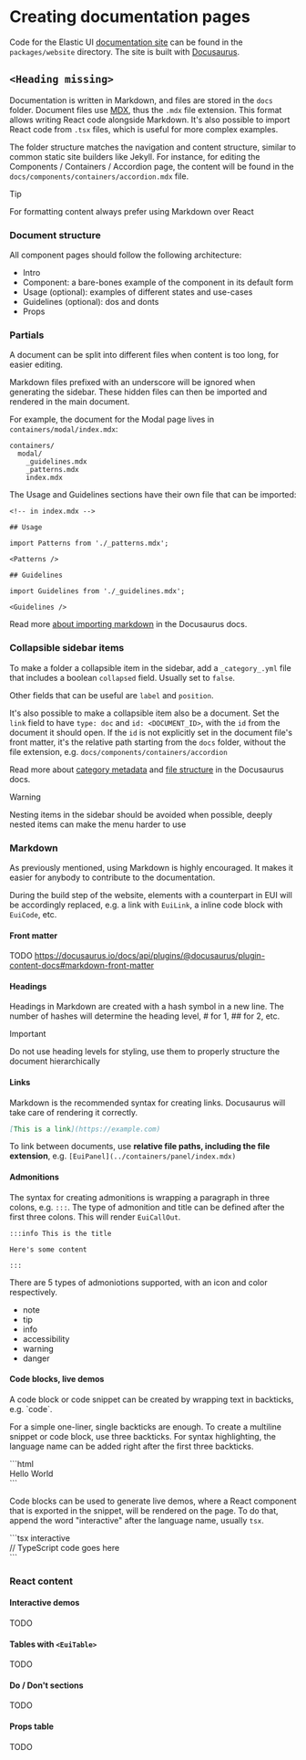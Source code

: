 # Creating documentation pages

Code for the Elastic UI [documentation site](https://elastic.github.io/eui/#/) can be found in the `packages/website` directory. The site is built with [Docusaurus](https://docusaurus.io/).

## `<Heading missing>`

Documentation is written in Markdown, and files are stored in the `docs` folder. Document files use [MDX](https://mdxjs.com/docs/what-is-mdx/), thus the `.mdx` file extension. This format allows writing React code alongside Markdown. It's also possible to import React code from `.tsx` files, which is useful for more complex examples.

The folder structure matches the navigation and content structure, similar to common static site builders like Jekyll. For instance, for editing the Components / Containers / Accordion page, the content will be found in the `docs/components/containers/accordion.mdx` file.

> [!TIP]
> For formatting content always prefer using Markdown over React

### Document structure

All component pages should follow the following architecture:

- Intro
- Component: a bare-bones example of the component in its default form
- Usage (optional): examples of different states and use-cases
- Guidelines (optional): dos and donts
- Props

### Partials

A document can be split into different files when content is too long, for easier editing.

Markdown files prefixed with an underscore will be ignored when generating the sidebar. These hidden files can then be imported and rendered in the main document.

For example, the document for the Modal page lives in `containers/modal/index.mdx`:

```
containers/
  modal/
    _guidelines.mdx
    _patterns.mdx
    index.mdx
```

The Usage and Guidelines sections have their own file that can be imported:

```mdx
<!-- in index.mdx -->

## Usage

import Patterns from './_patterns.mdx';

<Patterns />

## Guidelines

import Guidelines from './_guidelines.mdx';

<Guidelines />
```

Read more [about importing markdown](https://docusaurus.io/docs/markdown-features/react#importing-markdown) in the Docusaurus docs.

### Collapsible sidebar items

To make a folder a collapsible item in the sidebar, add a `_category_.yml` file that includes a boolean `collapsed` field. Usually set to `false`.

Other fields that can be useful are `label` and `position`.

It's also possible to make a collapsible item also be a document. Set the `link` field to have `type: doc` and `id: <DOCUMENT_ID>`, with the `id` from the document it should open. If the `id` is not explicitly set in the document file's front matter, it's the relative path starting from the `docs` folder, without the file extension, e.g. `docs/components/containers/accordion`

Read more about [category metadata](https://docusaurus.io/docs/sidebar/autogenerated#category-item-metadata) and [file structure](https://docusaurus.io/docs/create-doc#organizing-folder-structure) in the Docusaurus docs.

> [!WARNING]
> Nesting items in the sidebar should be avoided when possible, deeply nested items can make the menu harder to use

### Markdown

As previously mentioned, using Markdown is highly encouraged. It makes it easier for anybody to contribute to the documentation.

During the build step of the website, elements with a counterpart in EUI will be accordingly replaced, e.g. a link with `EuiLink`, a inline code block with `EuiCode`, etc.

#### Front matter
TODO
https://docusaurus.io/docs/api/plugins/@docusaurus/plugin-content-docs#markdown-front-matter

#### Headings

Headings in Markdown are created with a hash symbol in a new line. The number of hashes will determine the heading level, # for 1, ## for 2, etc.

> [!IMPORTANT]
> Do not use heading levels for styling, use them to properly structure the document hierarchically

#### Links

Markdown is the recommended syntax for creating links. Docusaurus will take care of rendering it correctly.

```md
[This is a link](https://example.com)
```

To link between documents, use **relative file paths, including the file extension**, e.g. `[EuiPanel](../containers/panel/index.mdx)`

#### Admonitions

The syntax for creating admonitions is wrapping a paragraph in three colons, e.g. `:::`. The type of admonition and title can be defined after the first three colons. This will render `EuiCallOut`.

```mdx
:::info This is the title

Here's some content

:::
```

There are 5 types of admoniotions supported, with an icon and color respectively.

- note
- tip
- info
- accessibility
- warning
- danger

#### Code blocks, live demos

A code block or code snippet can be created by wrapping text in backticks, e.g. \`code\`.

For a simple one-liner, single backticks are enough. To create a multiline snippet or code block, use three backticks. For syntax highlighting, the language name can be added right after the first three backticks.

\```html  
<span>Hello World</span>  
\```

Code blocks can be used to generate live demos, where a React component that is exported in the snippet, will be rendered on the page. To do that, append the word "interactive" after the language name, usually `tsx`.

\```tsx interactive  
// TypeScript code goes here  
\```

### React content

#### Interactive demos
TODO

#### Tables with `<EuiTable>`
TODO

#### Do / Don't sections
TODO

#### Props table
TODO
